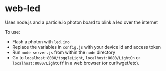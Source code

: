 # web-led
Uses node.js and a particle.io photon board to blink a led over the internet

To use:

* Flash a photon with `led.ino`
* Replace the variables in `config.js` with your device id and access token
* Run `node server.js` from within the `node` directory
* Go to `localhost:8080/toggleLight`, `localhost:8080/LightOn` or `localhost:8080/LightOff` in a web browser (or curl/wget/etc).

